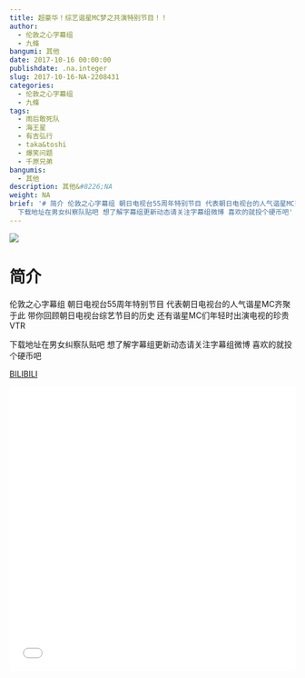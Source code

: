 ```yaml
---
title: 超豪华！综艺谐星MC梦之共演特别节目！！
author:
  - 伦敦之心字幕组
  - 九條
bangumi: 其他
date: 2017-10-16 00:00:00
publishdate: .na.integer
slug: 2017-10-16-NA-2208431
categories:
  - 伦敦之心字幕组
  - 九條
tags:
  - 雨后敢死队
  - 海王星
  - 有吉弘行
  - taka&toshi
  - 爆笑问题
  - 千原兄弟
bangumis:
  - 其他
description: 其他&#8226;NA
weight: NA
brief: '# 简介 伦敦之心字幕组 朝日电视台55周年特别节目 代表朝日电视台的人气谐星MC齐聚于此 带你回顾朝日电视台综艺节目的历史 还有谐星MC们年轻时出演电视的珍贵VTR
  下载地址在男女纠察队贴吧 想了解字幕组更新动态请关注字幕组微博 喜欢的就投个硬币吧'
---
```


![](https://i.imgur.com/RkwsQma.jpg)

# 简介  
伦敦之心字幕组 朝日电视台55周年特别节目 代表朝日电视台的人气谐星MC齐聚于此 带你回顾朝日电视台综艺节目的历史 还有谐星MC们年轻时出演电视的珍贵VTR 


下载地址在男女纠察队贴吧 想了解字幕组更新动态请关注字幕组微博 喜欢的就投个硬币吧




  [BILIBILI](https://www.bilibili.com/video/av2208431/)


<div class="vcontainer">  <iframe class='video' src="//www.bilibili.com/blackboard/player.html?aid=2208431" width="100%" height="500" frameborder="0" allowfullscreen="allowfullscreen"></iframe></div>

